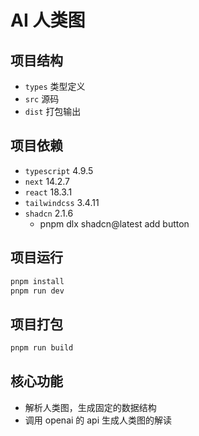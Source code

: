 # AI 人类图

## 项目结构

- `types` 类型定义
- `src` 源码
- `dist` 打包输出

## 项目依赖

- `typescript` 4.9.5
- `next` 14.2.7
- `react` 18.3.1
- `tailwindcss` 3.4.11
- `shadcn` 2.1.6
  - pnpm dlx shadcn@latest add button

## 项目运行

```bash
pnpm install
pnpm run dev
```

## 项目打包

```bash
pnpm run build
```

## 核心功能

- 解析人类图，生成固定的数据结构
- 调用 openai 的 api 生成人类图的解读
